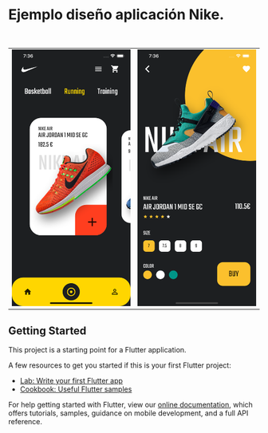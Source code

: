 # Ejemplo diseño aplicación Nike.
<br/>
<table>
<tr>
  <td><img src = 'https://github.com/papamon0/flutter_design_nike/blob/master/screen/screen1.png?raw=true'></td>
  <td><img src = 'https://github.com/papamon0/flutter_design_nike/blob/master/screen/screen2.png?raw=true'></td>
</tr>
</table>

## Getting Started

This project is a starting point for a Flutter application.

A few resources to get you started if this is your first Flutter project:

- [Lab: Write your first Flutter app](https://flutter.dev/docs/get-started/codelab)
- [Cookbook: Useful Flutter samples](https://flutter.dev/docs/cookbook)

For help getting started with Flutter, view our
[online documentation](https://flutter.dev/docs), which offers tutorials,
samples, guidance on mobile development, and a full API reference.

